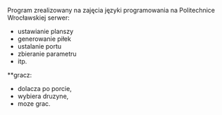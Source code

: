 Program zrealizowany na zajęcia języki programowania na Politechnice Wrocławskiej
serwer:

- ustawianie planszy 
- generowanie piłek 
- ustalanie portu 
- zbieranie parametru
- itp.

**gracz:

- dolacza po porcie, 
- wybiera druzyne, 
- moze grac.
